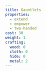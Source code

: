 ```yaml
---
title: Gauntlets
properties:
  - extend
  - empower
  - two-handed
cost: 30
weight: 1
crafting:
  wood: 0
  cloth: 0
  hide: 0
  metal: 2
---
```

